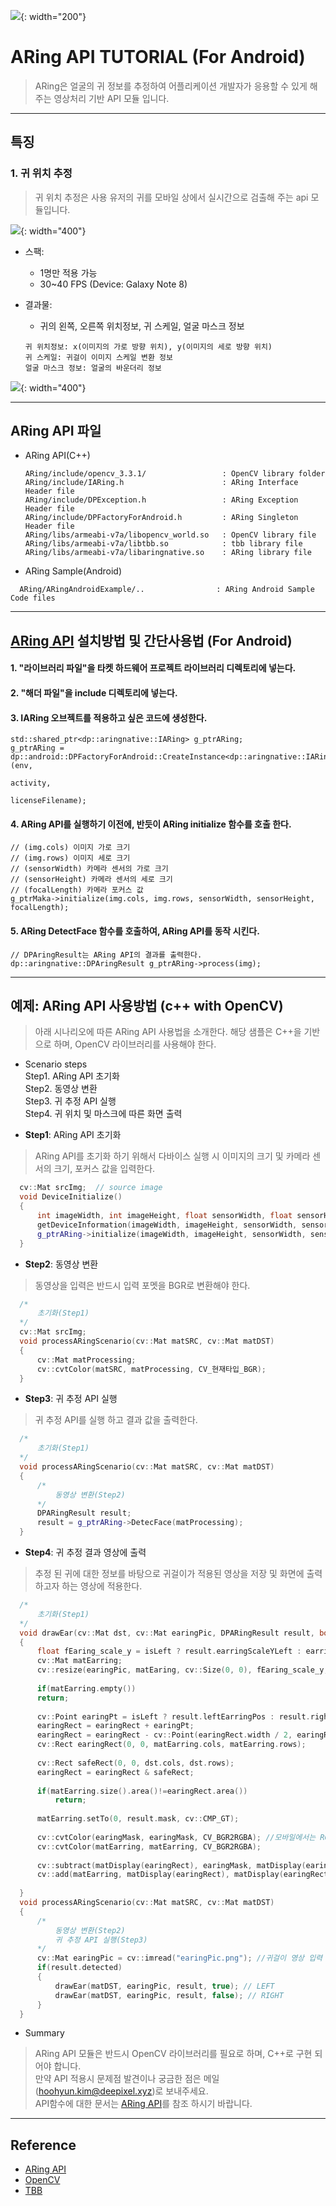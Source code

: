 
![](./img/Deepixel_logo.PNG){: width="200"}  

ARing API TUTORIAL (For Android)
=========================

>ARing은 얼굴의 귀 정보를 추정하여 어플리케이션 개발자가 응용할 수 있게 해주는 영상처리 기반 API 모듈 입니다.  

***

## 특징

### 1. 귀 위치 추정

> 귀 위치 추정은 사용 유저의 귀를 모바일 상에서 실시간으로 검출해 주는 api 모듈입니다. 
 
![](./img/ARing_Display.png){: width="400"}  

* 스팩:
	* 1명만 적용 가능
	* 30~40 FPS (Device: Galaxy Note 8)
 
* 결과물:  
	* 귀의 왼쪽, 오른쪽 위치정보, 귀 스케일, 얼굴 마스크 정보  	
	
	```
	귀 위치정보: x(이미지의 가로 방향 위치), y(이미지의 세로 방향 위치)
	귀 스케일: 귀걸이 이미지 스케일 변환 정보
	얼굴 마스크 정보: 얼굴의 바운더리 정보
    ```  

![](./img/ARing_result.png){: width="400"}	


*****
## ARing API 파일
 * ARing API(C++)  
   
   ```
   ARing/include/opencv_3.3.1/                 : OpenCV library folder
   ARing/include/IARing.h                      : ARing Interface Header file
   ARing/include/DPException.h                 : ARing Exception Header file
   ARing/include/DPFactoryForAndroid.h         : ARing Singleton Header file
   ARing/libs/armeabi-v7a/libopencv_world.so   : OpenCV library file
   ARing/libs/armeabi-v7a/libtbb.so            : tbb library file
   ARing/libs/armeabi-v7a/libaringnative.so    : ARing library file
   ```     
 * ARing Sample(Android)  
 
 ```
   ARing/ARingAndroidExample/..                : ARing Android Sample Code files
 ```    

*****

## [ARing API][ARing_api] 설치방법 및 간단사용법 (For Android)


#### 1. "라이브러리 파일"을 타켓 하드웨어 프로젝트 라이브러리 디렉토리에 넣는다. 

#### 2. "해더 파일"을 include 디렉토리에 넣는다.

#### 3. IARing 오브젝트를 적용하고 싶은 코드에 생성한다.
  ```
  std::shared_ptr<dp::aringnative::IARing> g_ptrARing;
  g_ptrARing = dp::android::DPFactoryForAndroid::CreateInstance<dp::aringnative::IARing>(env,
                                                                                    activity,
                                                                                    licenseFilename);
  ```
#### 4. ARing API를 실행하기 이전에, 반듯이 ARing initialize 함수를 호출 한다.
  ```
  // (img.cols) 이미지 가로 크기
  // (img.rows) 이미지 세로 크기
  // (sensorWidth) 카메라 센서의 가로 크기
  // (sensorHeight) 카메라 센서의 세로 크기
  // (focalLength) 카메라 포커스 값
  g_ptrMaka->initialize(img.cols, img.rows, sensorWidth, sensorHeight, focalLength); 
  ```
#### 5. ARing DetectFace 함수를 호출하여, ARing API를 동작 시킨다. 
  ```
  // DPAringResult는 ARing API의 결과를 출력한다.
  dp::aringnative::DPAringResult g_ptrARing->process(img);
  ```  
*****  
## 예제: ARing API 사용방법 (c++ with OpenCV)
>아래 시나리오에 따른 ARing API 사용법을 소개한다. 해당 샘플은 C++을 기반으로 하며, OpenCV 라이브러리를 사용해야 한다. 

* Scenario steps  
Step1. ARing API 초기화  
Step2. 동영상 변환  
Step3. 귀 추정 API 실행  
Step4. 귀 위치 및 마스크에 따른 화면 출력  
    
* __Step1__: ARing API 초기화  
> ARing API를 초기화 하기 위해서 다바이스 실행 시 이미지의 크기 및 카메라 센서의 크기, 포커스 값을 입력한다.    
 
  ```c++
	cv::Mat srcImg;  // source image
	void DeviceInitialize()
	{
		int imageWidth, int imageHeight, float sensorWidth, float sensorHeight, float focalLength;
		getDeviceInformation(imageWidth, imageHeight, sensorWidth, sensorHeight, focalLength);
		g_ptrARing->initialize(imageWidth, imageHeight, sensorWidth, sensorHeight, focalLength);
	}
  ```  
* __Step2__: 동영상 변환
> 동영상을 입력은 반드시 입력 포멧을 BGR로 변환해야 한다. 
 
  ```c++  
	/*
		초기화(Step1)
	*/
	cv::Mat srcImg;
	void processARingScenario(cv::Mat matSRC, cv::Mat matDST)
	{
		cv::Mat matProcessing;
		cv::cvtColor(matSRC, matProcessing, CV_현재타입_BGR);			  	
	}
  ```  
  
* __Step3__: 귀 추정 API 실행
>귀 추정 API를 실행 하고 결과 값을 출력한다.
 
  ```c++
	/*
		초기화(Step1)
	*/
	void processARingScenario(cv::Mat matSRC, cv::Mat matDST)
	{
		/*
			동영상 변환(Step2)
		*/
		DPARingResult result;
		result = g_ptrARing->DetecFace(matProcessing);			  	
	}
  ```  
  
* __Step4__: 귀 추정 결과 영상에 출력 
>추정 된 귀에 대한 정보를 바탕으로 귀걸이가 적용된 영상을 저장 및 화면에 출력하고자 하는 영상에 적용한다.
 
  ```c++
	/*
		초기화(Step1)
	*/
	void drawEar(cv::Mat dst, cv::Mat earingPic, DPARingResult result, bool isLeft)
	{
		float fEaring_scale_y = isLeft ? result.earringScaleYLeft : earringScaleYRight;
		cv::Mat matEarring;
		cv::resize(earingPic, matEaring, cv::Size(0, 0), fEaring_scale_y, fEaring_scale_y);
		
		if(matEarring.empty())
		return;
		
		cv::Point earingPt = isLeft ? result.leftEarringPos : result.rightEarringPos;
		earingRect = earingRect + earingPt;
		earingRect = earingRect - cv::Point(earingRect.width / 2, earingRect.width / 4);
		cv::Rect earingRect(0, 0, matEarring.cols, matEarring.rows);
		
		cv::Rect safeRect(0, 0, dst.cols, dst.rows);
		earingRect = earingRect & safeRect;
		
		if(matEarring.size().area()!=earingRect.area())
			return;
			
		matEarring.setTo(0, result.mask, cv::CMP_GT);
		
		cv::cvtColor(earingMask, earingMask, CV_BGR2RGBA); //모바일에서는 RGBA로 변환해야 함
    	cv::cvtColor(matEarring, matEarring, CV_BGR2RGBA);
    	
    	cv::subtract(matDisplay(earingRect), earingMask, matDisplay(earingRect));
		cv::add(matEarring, matDisplay(earingRect), matDisplay(earingRect));
		
	}
	void processARingScenario(cv::Mat matSRC, cv::Mat matDST)
	{
		/*
			동영상 변환(Step2)
			귀 추정 API 실행(Step3)
		*/
		cv::Mat earingPic = cv::imread("earingPic.png"); //귀걸이 영상 입력
		if(result.detected)
		{
			drawEar(matDST, earingPic, result, true); // LEFT
			drawEar(matDST, earingPic, result, false); // RIGHT
		}
	}
  ```  
  
* Summary  
>ARing API 모듈은 반드시 OpenCV 라이브러리를 필요로 하며, C++로 구현 되어야 합니다.  
만약 API 적용시 문제점 발견이나 궁금한 점은 메일(hoohyun.kim@deepixel.xyz)로 보내주세요.  
API함수에 대한 문서는 [ARing API][ARing_api]를 참조 하시기 바랍니다.  

*****

## Reference
- [ARing API][ARing_api]
- [OpenCV][opencv]
- [TBB][tbb]

[opencv]: http://opencv.org/
[ARing_api]: https://deepixel-dev1.github.io/makanative/api/
[tbb]: https://www.threadingbuildingblocks.org/


